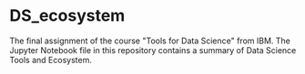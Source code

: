 # DS_ecosystem
The final assignment of the course "Tools for Data Science" from IBM. The Jupyter Notebook file in this repository contains a summary of Data Science Tools and Ecosystem.
